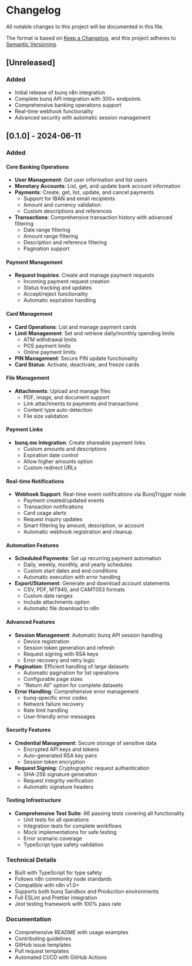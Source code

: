 # Changelog

All notable changes to this project will be documented in this file.

The format is based on [Keep a Changelog](https://keepachangelog.com/en/1.0.0/),
and this project adheres to [Semantic Versioning](https://semver.org/spec/v2.0.0.html).

## [Unreleased]

### Added
- Initial release of bunq n8n integration
- Complete bunq API integration with 300+ endpoints
- Comprehensive banking operations support
- Real-time webhook functionality
- Advanced security with automatic session management

## [0.1.0] - 2024-06-11

### Added

#### Core Banking Operations
- **User Management**: Get user information and list users
- **Monetary Accounts**: List, get, and update bank account information
- **Payments**: Create, get, list, update, and cancel payments
  - Support for IBAN and email recipients
  - Amount and currency validation
  - Custom descriptions and references
- **Transactions**: Comprehensive transaction history with advanced filtering
  - Date range filtering
  - Amount range filtering
  - Description and reference filtering
  - Pagination support

#### Payment Management
- **Request Inquiries**: Create and manage payment requests
  - Incoming payment request creation
  - Status tracking and updates
  - Accept/reject functionality
  - Automatic expiration handling

#### Card Management
- **Card Operations**: List and manage payment cards
- **Limit Management**: Set and retrieve daily/monthly spending limits
  - ATM withdrawal limits
  - POS payment limits
  - Online payment limits
- **PIN Management**: Secure PIN update functionality
- **Card Status**: Activate, deactivate, and freeze cards

#### File Management
- **Attachments**: Upload and manage files
  - PDF, image, and document support
  - Link attachments to payments and transactions
  - Content type auto-detection
  - File size validation

#### Payment Links
- **bunq.me Integration**: Create shareable payment links
  - Custom amounts and descriptions
  - Expiration date control
  - Allow higher amounts option
  - Custom redirect URLs

#### Real-time Notifications
- **Webhook Support**: Real-time event notifications via BunqTrigger node
  - Payment created/updated events
  - Transaction notifications
  - Card usage alerts
  - Request inquiry updates
  - Smart filtering by amount, description, or account
  - Automatic webhook registration and cleanup

#### Automation Features
- **Scheduled Payments**: Set up recurring payment automation
  - Daily, weekly, monthly, and yearly schedules
  - Custom start dates and end conditions
  - Automatic execution with error handling
- **Export/Statement**: Generate and download account statements
  - CSV, PDF, MT940, and CAMT053 formats
  - Custom date ranges
  - Include attachments option
  - Automatic file download to n8n

#### Advanced Features
- **Session Management**: Automatic bunq API session handling
  - Device registration
  - Session token generation and refresh
  - Request signing with RSA keys
  - Error recovery and retry logic
- **Pagination**: Efficient handling of large datasets
  - Automatic pagination for list operations
  - Configurable page sizes
  - "Return All" option for complete datasets
- **Error Handling**: Comprehensive error management
  - bunq-specific error codes
  - Network failure recovery
  - Rate limit handling
  - User-friendly error messages

#### Security Features
- **Credential Management**: Secure storage of sensitive data
  - Encrypted API keys and tokens
  - Auto-generated RSA key pairs
  - Session token encryption
- **Request Signing**: Cryptographic request authentication
  - SHA-256 signature generation
  - Request integrity verification
  - Automatic signature headers

#### Testing Infrastructure
- **Comprehensive Test Suite**: 86 passing tests covering all functionality
  - Unit tests for all operations
  - Integration tests for complete workflows
  - Mock implementations for safe testing
  - Error scenario coverage
  - TypeScript type safety validation

### Technical Details
- Built with TypeScript for type safety
- Follows n8n community node standards
- Compatible with n8n v1.0+
- Supports both bunq Sandbox and Production environments
- Full ESLint and Prettier integration
- Jest testing framework with 100% pass rate

### Documentation
- Comprehensive README with usage examples
- Contributing guidelines
- GitHub issue templates
- Pull request templates
- Automated CI/CD with GitHub Actions